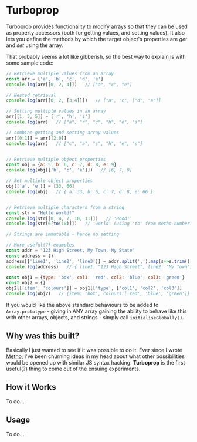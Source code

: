 # Turboprop

Turboprop provides functionality to modify arrays so that they can be used as property accessors (both for getting values, and setting values). It also lets you define the methods by which the target object's properties are *get* and *set* using the array.

That probably seems a lot like gibberish, so the best way to explain is with some sample code:
```js
// Retrieve multiple values from an array
const arr = ['a', 'b', 'c', 'd', 'e']
console.log(arr[[0, 2, 4]])   // ["a", "c", "e"]

// Nested retrieval
console.log(arr[[0, 2, [3,4]]])   // ["a", "c", ["d", "e"]]

// Setting multiple values in an array
arr[[1, 3, 5]] = ['r', 'h', 's']
console.log(arr)   // ["a", "r", "c", "h", "e", "s"]

// combine getting and setting array values
arr[[0,1]] = arr[[2,0]]
console.log(arr)   // ["c", "a", "c", "h", "e", "s"]


// Retrieve multiple object properties
const obj = {a: 5, b: 6, c: 7, d: 8, e: 9}
console.log(obj[['b', 'c', 'e']])   // [6, 7, 9]

// Set multiple object properties
obj[['a', 'e']] = [33, 66]
console.log(obj)   // { a: 33, b: 6, c: 7, d: 8, e: 66 }


// Retrieve multiple characters from a string
const str = "Hello world!"
console.log(str[[0, 4, 7, 10, 11]])   // 'Hood!'
console.log(str[6[to(10)]])   // 'world' (using 'to' from metho-number)

// Strings are immutable - hence no setting

// More useful(?) examples
const addr = "123 High Street, My Town, My State"
const address = {}
address[['line1', 'line2', 'line3']] = addr.split(',').map(s=>s.trim())
console.log(address)   // { line1: "123 High Street", line2: "My Town", line3: "My State" }

const obj1 = {type: 'box', col1: 'red', col2: 'blue', col3: 'green'}
const obj2 = {}
obj2[['item', 'colours']] = obj1[['type', ['col1', 'col2', 'col3']]
console.log(obj2)   // {item: 'box', colours:['red', 'blue', 'green']}

```

If you would like the above standard behaviours to be added to `Array.prototype` - giving in ANY array gaining the ability to behave like this with other arrays, objects, and strings - simply call `initialiseGlobally()`.




## Why was this built?

Basically I just wanted to see if it was possible to do it. Ever since I wrote [Metho](https://github.com/jonrandy/metho), I've been churning ideas in my head about what other possibilities would be opened up with similar JS syntax hacking. **Turboprop** is the first useful(?) thing to come out of the ensuing experiments.



## How it Works

To do...



## Usage

To do...


